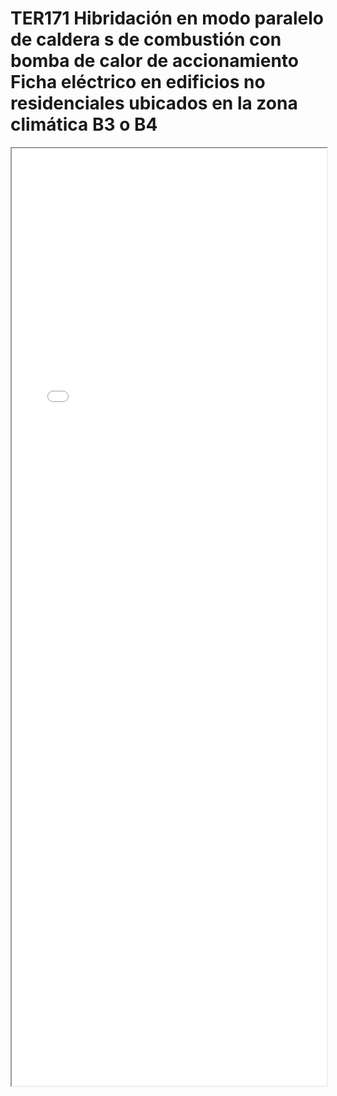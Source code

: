 
# TER171  Hibridación en modo paralelo de caldera s de combustión con bomba de calor de accionamiento Ficha eléctrico en edificios no residenciales ubicados en la zona climática B3 o B4

<iframe src="../TER171  Hibridación en modo paralelo de caldera s de combustión con bomba de calor de accionamiento Ficha eléctrico en edificios no residenciales ubicados en la zona climática B3 o B4.pdf" width="100%" height="1500px"></iframe>

